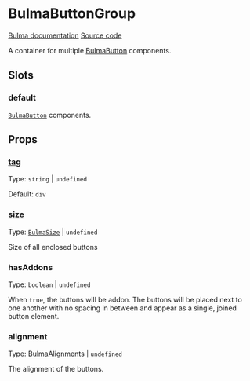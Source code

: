# BulmaButtonGroup

[Bulma documentation](https://bulma.io/documentation/elements/button/#list-of-buttons)
[Source code](../../src/components/containers/BulmaButtonGroup.vue)

A container for multiple [BulmaButton](BulmaButton.md) components.

## Slots

### default

[`BulmaButton`](BulmaButton.md) components.

## Props

### [tag](../types/common_types.md#tag)

Type: `string` | `undefined`

Default: `div`

### [size](../types/common_types.md#bulmasize)

Type: [`BulmaSize`](../types/common_types.md#bulmasize) | `undefined`

Size of all enclosed buttons

### hasAddons

Type: `boolean` | `undefined`

When `true`, the buttons will be addon. The buttons will be placed next to one another with no spacing in between and
appear as a single, joined button element.

### alignment

Type: [BulmaAlignments](../types/common_types.md#bulmaalignments) | `undefined`

The alignment of the buttons.

